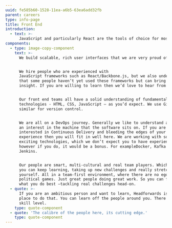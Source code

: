 ```yaml
---
uuid: fe585b60-1528-11ea-a6b5-63ea6add32fb
parent: careers
type: info-page
title: Front End
introduction:
  - text: >-
      JavaScript and particularly React are the tools of choice for most front ends across our applications.
components:
  - type: image-copy-component
    text: >-
      We build scalable, rich user interfaces that we are very proud of.


      We hire people who are experienced with
      JavaScript frameworks such as React/Backbone.js, but we also understand
      that some people haven’t yet used these frameworks but can bring valuable
      insight. If you are willing to learn then we’d love to hear from you.


      Our front end teams all have a solid understanding of fundamental web
      technologies - HTML, CSS, JavaScript – as you’d expect. We use Git or
      similar for version control.


      We are all on a DevOps journey. Generally we like to understand and have
      an interest in the machine that the software sits on. If you are
      interested in Continuous Delivery and bleeding the edges of your
      experience then you will fit in well here. We are working with some pretty
      exciting technologies, which we don’t expect you to have experience of
      however if you do, it would be a bonus. For exampleDocker, Kafka and
      Jenkins.


      Our people are smart, multi-cultural and real team players. Which means
      you can keep learning, taking up new challenges and really stretching
      yourself. All in a team-first environment, where there are no egos or
      political games. Just great people doing great work. So you can focus on
      what you do best –tackling real challenges head-on.
  - quote: >-
      If you are an ambitious person and want to learn, Headforwards is a good
      place to do that. You can learn off the people around you. There is a high
      skill level.
    type: quote-component
  - quote: 'The calibre of the people here, its cutting edge.'
    type: quote-component
---
```


